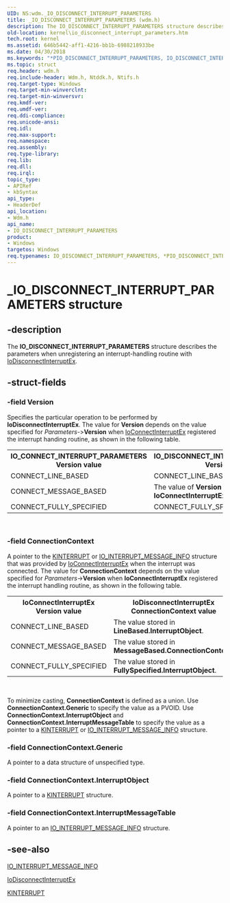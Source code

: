```yaml
---
UID: NS:wdm._IO_DISCONNECT_INTERRUPT_PARAMETERS
title: _IO_DISCONNECT_INTERRUPT_PARAMETERS (wdm.h)
description: The IO_DISCONNECT_INTERRUPT_PARAMETERS structure describes the parameters when unregistering an interrupt-handling routine with IoDisconnectInterruptEx.
old-location: kernel\io_disconnect_interrupt_parameters.htm
tech.root: kernel
ms.assetid: 646b5442-aff1-4216-bb1b-6988218933be
ms.date: 04/30/2018
ms.keywords: "*PIO_DISCONNECT_INTERRUPT_PARAMETERS, IO_DISCONNECT_INTERRUPT_PARAMETERS, IO_DISCONNECT_INTERRUPT_PARAMETERS structure [Kernel-Mode Driver Architecture], PIO_DISCONNECT_INTERRUPT_PARAMETERS, PIO_DISCONNECT_INTERRUPT_PARAMETERS structure pointer [Kernel-Mode Driver Architecture], _IO_DISCONNECT_INTERRUPT_PARAMETERS, kernel.io_disconnect_interrupt_parameters, kstruct_b_f8b627a3-a9ce-4a6c-8e3a-c0354ecdff7f.xml, wdm/IO_DISCONNECT_INTERRUPT_PARAMETERS, wdm/PIO_DISCONNECT_INTERRUPT_PARAMETERS"
ms.topic: struct
req.header: wdm.h
req.include-header: Wdm.h, Ntddk.h, Ntifs.h
req.target-type: Windows
req.target-min-winverclnt: 
req.target-min-winversvr: 
req.kmdf-ver: 
req.umdf-ver: 
req.ddi-compliance: 
req.unicode-ansi: 
req.idl: 
req.max-support: 
req.namespace: 
req.assembly: 
req.type-library: 
req.lib: 
req.dll: 
req.irql: 
topic_type:
- APIRef
- kbSyntax
api_type:
- HeaderDef
api_location:
- Wdm.h
api_name:
- IO_DISCONNECT_INTERRUPT_PARAMETERS
product:
- Windows
targetos: Windows
req.typenames: IO_DISCONNECT_INTERRUPT_PARAMETERS, *PIO_DISCONNECT_INTERRUPT_PARAMETERS
---
```


# _IO_DISCONNECT_INTERRUPT_PARAMETERS structure


## -description


The <b>IO_DISCONNECT_INTERRUPT_PARAMETERS</b> structure describes the parameters when unregistering an interrupt-handling routine with <a href="https://msdn.microsoft.com/library/windows/hardware/ff549093">IoDisconnectInterruptEx</a>.


## -struct-fields




### -field Version

Specifies the particular operation to be performed by <b>IoDisconnectInterruptEx</b>. The value for <b>Version</b> depends on the value specified for <i>Parameters-</i>><b>Version</b> when <a href="https://msdn.microsoft.com/library/windows/hardware/ff548378">IoConnectInterruptEx</a> registered the interrupt handing routine, as shown in the following table.

<table>
<tr>
<th>IO_CONNECT_INTERRUPT_PARAMETERS Version value</th>
<th>IO_DISCONNECT_INTERRUPT_PARAMETERS Version value</th>
</tr>
<tr>
<td>
CONNECT_LINE_BASED

</td>
<td>
CONNECT_LINE_BASED

</td>
</tr>
<tr>
<td>
CONNECT_MESSAGE_BASED

</td>
<td>
The value of <b>Version</b> output by <b>IoConnectInterruptEx</b>.

</td>
</tr>
<tr>
<td>
CONNECT_FULLY_SPECIFIED

</td>
<td>
CONNECT_FULLY_SPECIFIED

</td>
</tr>
</table>
 


### -field ConnectionContext

A pointer to the <a href="https://msdn.microsoft.com/library/windows/hardware/ff554237">KINTERRUPT</a> or <a href="https://msdn.microsoft.com/library/windows/hardware/ff550576">IO_INTERRUPT_MESSAGE_INFO</a> structure that was provided by <a href="https://msdn.microsoft.com/library/windows/hardware/ff548378">IoConnectInterruptEx</a> when the interrupt was connected. The value for <b>ConnectionContext</b> depends on the value specified for <i>Parameters</i>-><b>Version</b> when <b>IoConnectInterruptEx</b> registered the interrupt handling routine, as shown in the following table.

<table>
<tr>
<th>IoConnectInterruptEx Version value</th>
<th>IoDisconnectInterruptEx ConnectionContext value</th>
</tr>
<tr>
<td>
CONNECT_LINE_BASED

</td>
<td>
The value stored in <b>LineBased.InterruptObject</b>.

</td>
</tr>
<tr>
<td>
CONNECT_MESSAGE_BASED

</td>
<td>
The value stored in <b>MessageBased.ConnectionContext</b>.

</td>
</tr>
<tr>
<td>
CONNECT_FULLY_SPECIFIED

</td>
<td>
The value stored in <b>FullySpecified.InterruptObject</b>.

</td>
</tr>
</table>
 

To minimize casting, <b>ConnectionContext</b> is defined as a union. Use <b>ConnectionContext.Generic</b> to specify the value as a PVOID. Use <b>ConnectionContext.InterruptObject</b> and <b>ConnectionContext.InterruptMessageTable</b> to specify the value as a pointer to a <a href="https://msdn.microsoft.com/library/windows/hardware/ff554237">KINTERRUPT</a> or <a href="https://msdn.microsoft.com/library/windows/hardware/ff550576">IO_INTERRUPT_MESSAGE_INFO</a> structure.


### -field ConnectionContext.Generic

A pointer to a data structure of unspecified type.


### -field ConnectionContext.InterruptObject

A pointer to a <a href="https://msdn.microsoft.com/library/windows/hardware/ff554237">KINTERRUPT</a> structure.


### -field ConnectionContext.InterruptMessageTable

A pointer to an <a href="https://msdn.microsoft.com/library/windows/hardware/ff550576">IO_INTERRUPT_MESSAGE_INFO</a> structure.


## -see-also




<a href="https://msdn.microsoft.com/library/windows/hardware/ff550576">IO_INTERRUPT_MESSAGE_INFO</a>



<a href="https://msdn.microsoft.com/library/windows/hardware/ff549093">IoDisconnectInterruptEx</a>



<a href="https://msdn.microsoft.com/library/windows/hardware/ff554237">KINTERRUPT</a>
 

 

